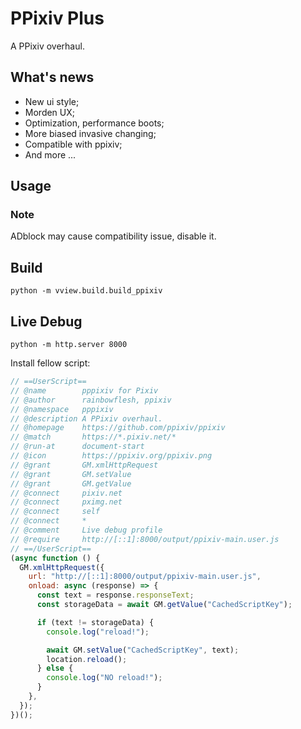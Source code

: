 # PPixiv Plus

A PPixiv overhaul.

## What's news

- New ui style;
- Morden UX;
- Optimization, performance boots;
- More biased invasive changing;
- Compatible with ppixiv;
- And more ...

## Usage

### Note

ADblock may cause compatibility issue, disable it.

## Build

`python -m vview.build.build_ppixiv`

## Live Debug

`python -m http.server 8000`

Install fellow script:

```js
// ==UserScript==
// @name        pppixiv for Pixiv
// @author      rainbowflesh, ppixiv
// @namespace   pppixiv
// @description A PPixiv overhaul.
// @homepage    https://github.com/ppixiv/ppixiv
// @match       https://*.pixiv.net/*
// @run-at      document-start
// @icon        https://ppixiv.org/ppixiv.png
// @grant       GM.xmlHttpRequest
// @grant       GM.setValue
// @grant       GM.getValue
// @connect     pixiv.net
// @connect     pximg.net
// @connect     self
// @connect     *
// @comment     Live debug profile
// @require     http://[::1]:8000/output/ppixiv-main.user.js
// ==/UserScript==
(async function () {
  GM.xmlHttpRequest({
    url: "http://[::1]:8000/output/ppixiv-main.user.js",
    onload: async (response) => {
      const text = response.responseText;
      const storageData = await GM.getValue("CachedScriptKey");

      if (text != storageData) {
        console.log("reload!");

        await GM.setValue("CachedScriptKey", text);
        location.reload();
      } else {
        console.log("NO reload!");
      }
    },
  });
})();
```
